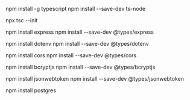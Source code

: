 <!-- Install  TypeScript-->
npm install -g typescript
npm install --save-dev ts-node

<!-- create tsconfig.json -->
npx tsc --init

<!-- Install Express -->
npm install express
npm install --save-dev @types/express

<!-- Install dotenv -->
npm install dotenv
npm install --save-dev @types/dotenv

<!-- Install cors -->
npm install cors
npm install --save-dev @types/cors

<!-- Bcrypt -->
npm install bcryptjs
npm install --save-dev @types/bcryptjs

<!-- JWTToken -->
npm install jsonwebtoken
npm install --save-dev @types/jsonwebtoken

<!-- Postgres -->
npm install postgres
